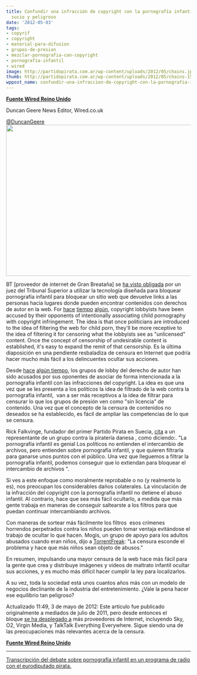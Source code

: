 ```yaml
---
title: Confundir una infracción de copyright con la pornografía infantil es un juego
  sucio y peligroso
date: '2012-05-03'
tags:
- copyrif
- copyright
- material-para-difusion
- grupos-de-presion
- mezclar-pornografia-con-copyright
- pornografia-infantil
- wired
image: http://partidopirata.com.ar/wp-content/uploads/2012/05/chains.jpg
thumb: http://partidopirata.com.ar/wp-content/uploads/2012/05/chains-150x150.jpg
wppost_name: confundir-una-infraccion-de-copyright-con-la-pornografia-infantil-es-un-juego-sucio-y-peligroso
---
```


<strong><a href="http://www.wired.co.uk/news/archive/2011-07/29/copyright-infringement-is-not-child-porn" target="_blank">Fuente Wired Reino Unido</a></strong>

Duncan Geere
News Editor, Wired.co.uk

<a href="http://twitter.com/DuncanGeere" target="_blank">@DuncanGeere</a><a href="http://partidopirata.com.ar/wp-content/uploads/2012/05/chains.jpg"><img class="aligncenter size-full wp-image-4321" title="Cadenas" src="http://partidopirata.com.ar/wp-content/uploads/2012/05/chains.jpg" alt="" width="620" height="413" /></a>

BT [proveedor de internet de Gran Breataña] se <a href="http://www.wired.co.uk/news/archive/2011-07/28/newzbin2-block">ha visto obligada</a> por un juez del Tribunal Superior a utilizar la tecnología diseñada para bloquear pornografía infantil para bloquear un sitio web que devuelve links a las personas hacia lugares donde pueden encontrar contenidos con derechos de autor en la web.
For <a href="http://www.techdirt.com/articles/20100427/1437179198.shtml">hace</a> <a href="http://www.techdirt.com/articles/20090210/1050313726.shtml">tiempo</a> <a href="http://christianengstrom.wordpress.com/2010/04/27/ifpis-child-porn-strategy/">algún</a>, copyright lobbyists have been accused by their opponents of intentionally associating child pornography with copyright infringement. The idea is that once politicians are introduced to the idea of filtering the web for child porn, they'll be more receptive to the idea of filtering it for censoring what the lobbyists see as "unlicensed" content. Once the concept of censorship of undesirable content is established, it's easy to expand the remit of that censorship.
Es la última diaposición en una pendiente resbaladiza de censura en Internet que podría hacer mucho más fácil a los delincuentes ocultar sus acciones.

Desde <a href="http://www.techdirt.com/articles/20100427/1437179198.shtml">hace</a> <a href="http://christianengstrom.wordpress.com/2010/04/27/ifpis-child-porn-strategy/">algún</a><a href="http://www.techdirt.com/articles/20090210/1050313726.shtml"> tiempo</a>, los grupos de lobby del derecho de autor han sido acusados por sus oponentes de asociar de forma intencionada a la pornografía infantil con las infracciones del copyright. La idea es que una vez que se les presenta a los políticos la idea de filtrado de la web contra la pornografía infantil,  van a ser más receptivos a la idea de filtrar para censurar lo que los grupos de presión ven como "sin licencia" de contenido. Una vez que el concepto de la censura de contenidos no deseados se ha establecido, es fácil de ampliar las competencias de lo que se censura.

Rick Falkvinge, fundador del primer Partido Pirata en Suecia, <a href="http://torrentfreak.com/the-copyright-lobby-absolutely-loves-child-pornography-110709/">cita</a> a un representante de un grupo contra la piratería danesa , como diciendo:. "La pornografía infantil es genial Los políticos no entienden el intercambio de archivos, pero entienden sobre pornografía infantil, y que quieren filtrarla para ganarse unos puntos con el público. Una vez que lleguemos a filtrar la pornografía infantil, podemos conseguir que lo extiendan para bloquear el intercambio de archivos ".

Si ves a este enfoque como moralmente reprobable o no (y realmente lo es), nos preocupan los considerables daños colaterales. La vinculación de la infracción del copyright con la pornografía infantil no detiene el abuso infantil. Al contrario, hace que sea más fácil ocultarlo, a medida que más gente trabaja en maneras de conseguir saltearste a los filtros para que puedan continuar intercambiando archivos.

Con maneras de sortear más fácilmente los filtros  esos crímenes horrendos perpetrados contra los niños pueden tomar ventaja evitándose el trabajo de ocultar lo que hacen. Mogis, un grupo de apoyo para los adultos abusados ​​cuando eran niños, dijo a <a href="http://torrentfreak.com/the-copyright-lobby-absolutely-loves-child-pornography-110709/?utm_source=feedburner&amp;utm_medium=feed&amp;utm_campaign=Feed%3A%20Torrentfreak%20%28Torrentfreak%29">TorrentFreak</a>: "La censura esconde el problema y hace que más niños sean objeto de abusos."

En resumen, impulsando una mayor censura de la web hace más fácil para la gente que crea y distribuye imágenes y vídeos de maltrato infantil ocultar sus acciones, y es mucho más difícil hacer cumplir la ley para localizarlos.

A su vez, toda la sociedad está unos cuantos años más con un modelo de negocios declinante de la industria del entretenimiento. ¿Vale la pena hacer ese equilibrio tan peligroso?

Actualizado 11:49, 3 de mayo de 2012: Este artículo fue publicado originalmente a mediados de julio de 2011, pero desde entonces el bloque <a href="http://www.bbc.co.uk/news/technology-17894176">se ha desplegado a</a> más proveedores de Internet, incluyendo Sky, O2, Virgin Media, y TalkTalk Everything Everywhere. Sigue siendo una de las preocupaciones más relevantes acerca de la censura.

<strong><a href="http://www.wired.co.uk/news/archive/2011-07/29/copyright-infringement-is-not-child-porn" target="_blank">Fuente Wired Reino Unido</a></strong>

<hr />

<a href="http://partido-pirata.blogspot.com.ar/2010/05/la-pornografia-infantil-es-genial.html">Transcripción del debate sobre pornografía infantil en un programa de radio con el eurodiputado pirata.</a>
